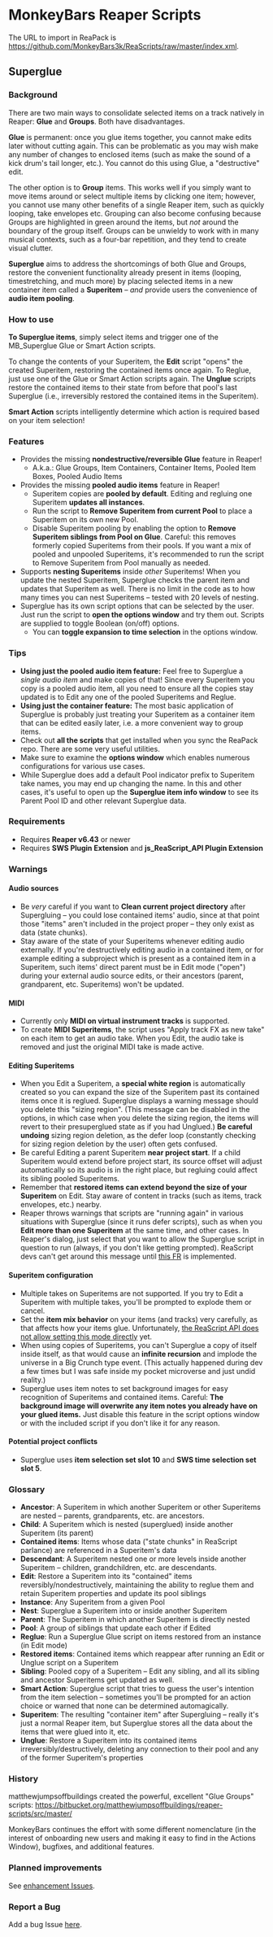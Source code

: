 # MonkeyBars Reaper Scripts

The URL to import in ReaPack is https://github.com/MonkeyBars3k/ReaScripts/raw/master/index.xml.


## Superglue

### Background

There are two main ways to consolidate selected items on a track natively in Reaper: **Glue** and **Groups**. Both have disadvantages. 

**Glue** is permanent: once you glue items together, you cannot make edits later without cutting again. This can be problematic as you may wish make any number of changes to enclosed items (such as make the sound of a kick drum's tail longer, etc.). You cannot do this using Glue, a "destructive" edit.

The other option is to **Group** items. This works well if you simply want to move items around or select multiple items by clicking one item; however, you cannot use many other benefits of a single Reaper item, such as quickly looping, take envelopes etc. Grouping can also become confusing because Groups are highlighted in green around the items, but *not* around the boundary of the group itself. Groups can be unwieldy to work with in many musical contexts, such as a four-bar repetition, and they tend to create visual clutter.

**Superglue** aims to address the shortcomings of both Glue and Groups, restore the convenient functionality already present in items (looping, timestretching, and much more) by placing selected items in a new container item called a **Superitem** – _and_ provide users the convenience of **audio item pooling**.

### How to use

**To Superglue items**, simply select items and trigger one of the MB_Superglue Glue or Smart Action scripts.

To change the contents of your Superitem, the **Edit** script "opens" the created Superitem, restoring the contained items once again. To Reglue, just use one of the Glue or Smart Action scripts again. The **Unglue** scripts restore the contained items to their state from before that pool's last Superglue (i.e., irreversibly restored the contained items in the Superitem).

**Smart Action** scripts intelligently determine which action is required based on your item selection!

### Features
- Provides the missing **nondestructive/reversible Glue** feature in Reaper!
  - A.k.a.: Glue Groups, Item Containers, Container Items, Pooled Item Boxes, Pooled Audio Items
- Provides the missing **pooled audio items** feature in Reaper!
  - Superitem copies are **pooled by default**. Editing and regluing one Superitem **updates all instances**.
  - Run the script to **Remove Superitem from current Pool** to place a Superitem on its own new Pool.
  - Disable Superitem pooling by enabling the option to **Remove Superitem siblings from Pool on Glue**. Careful: this removes formerly copied Superitems from their pools. If you want a mix of pooled and unpooled Superitems, it's recommended to run the script to Remove Superitem from Pool manually as needed.
- Supports **nesting Superitems** inside _other_ Superitems! When you update the nested Superitem, Superglue checks the parent item and updates that Superitem as well. There is no limit in the code as to how many times you can nest Superitems – tested with 20 levels of nesting.
- Superglue has its own script options that can be selected by the user. Just run the script to **open the options window** and try them out. Scripts are supplied to toggle Boolean (on/off) options.
  - You can **toggle expansion to time selection** in the options window.

### Tips
- **Using just the pooled audio item feature:** Feel free to Superglue a _single audio item_ and make copies of that! Since every Superitem you copy is a pooled audio item, all you need to ensure all the copies stay updated is to Edit any one of the pooled Superitems and Reglue.
- **Using just the container feature:** The most basic application of Superglue is probably just treating your Superitem as a container item that can be edited easily later, i.e. a more convenient way to group items.
- Check out **all the scripts** that get installed when you sync the ReaPack repo. There are some very useful utilities.
- Make sure to examine the **options window** which enables numerous configurations for various use cases.
- While Superglue does add a default Pool indicator prefix to Superitem take names, you may end up changing the name. In this and other cases, it's useful to open up the **Superglue item info window** to see its Parent Pool ID and other relevant Superglue data.

### Requirements
- Requires **Reaper v6.43** or newer
- Requires **SWS Plugin Extension** and **js_ReaScript_API Plugin Extension**

### Warnings
#### Audio sources
- Be _very_ careful if you want to **Clean current project directory** after Supergluing – you could lose contained items' audio, since at that point those "items" aren't included in the project proper – they only exist as data (state chunks).
- Stay aware of the state of your Superitems whenever editing audio externally. If you're destructively editing audio in a contained item, or for example editing a subproject which is present as a contained item in a Superitem, such items' direct parent must be in Edit mode ("open") during your external audio source edits, or their ancestors (parent, grandparent, etc. Superitems) won't be updated.
#### MIDI
- Currently only **MIDI on virtual instrument tracks** is supported.
- To create **MIDI Superitems**, the script uses "Apply track FX as new take" on each item to get an audio take. When you Edit, the audio take is removed and just the original MIDI take is made active.
#### Editing Superitems
- When you Edit a Superitem, a **special white region** is automatically created so you can expand the size of the Superitem past its contained items once it is reglued. Superglue displays a warning message should you delete this "sizing region". (This message can be disabled in the options, in which case when you delete the sizing region, the items will revert to their presuperglued state as if you had Unglued.) **Be careful undoing** sizing region deletion, as the defer loop (constantly checking for sizing region deletion by the user) often gets confused.
- Be careful Editing a parent Superitem **near project start**. If a child Superitem would extend before project start, its source offset will adjust automatically so its audio is in the right place, but regluing could affect its sibling pooled Superitems.
- Remember that **restored items can extend beyond the size of your Superitem** on Edit. Stay aware of content in tracks (such as items, track envelopes, etc.) nearby.
- Reaper throws warnings that scripts are "running again" in various situations with Superglue (since it runs defer scripts), such as when you **Edit more than one Superitem** at the same time, and other cases. In Reaper's dialog, just select that you want to allow the Superglue script in question to run (always, if you don't like getting prompted). ReaScript devs can't get around this message until [this FR](https://forum.cockos.com/showthread.php?t=202416) is implemented.
#### Superitem configuration
- Multiple takes on Superitems are not supported. If you try to Edit a Superitem with multiple takes, you'll be prompted to explode them or cancel.
- Set the **item mix behavior** on your items (and tracks) very carefully, as that affects how your items glue. Unfortunately, [the ReaScript API does not allow setting this mode directly](https://forum.cockos.com/showthread.php?p=2525910) yet.
- When using copies of Superitems, you can't Superglue a copy of itself inside itself, as that would cause an **infinite recursion** and implode the universe in a Big Crunch type event. (This actually happened during dev a few times but I was safe inside my pocket microverse and just undid reality.)
- Superglue uses item notes to set background images for easy recognition of Superitems and contained items. Careful: **The background image will overwrite any item notes you already have on your glued items.** Just disable this feature in the script options window or with the included script if you don't like it for any reason.
#### Potential project conflicts
- Superglue uses **item selection set slot 10** and **SWS time selection set slot 5**.

### Glossary
- **Ancestor**: A Superitem in which another Superitem or other Superitems are nested – parents, grandparents, etc. are ancestors.
- **Child**: A Superitem which is nested (superglued) inside another Superitem (its parent)
- **Contained items**: Items whose data ("state chunks" in ReaScript parlance) are referenced in a Superitem's data
- **Descendant**: A Superitem nested one or more levels inside another Superitem – children, grandchildren, etc. are descendants.
- **Edit**: Restore a Superitem into its "contained" items reversibly/nondestructively, maintaining the ability to reglue them and retain Superitem properties and update its pool siblings
- **Instance**: Any Superitem from a given Pool
- **Nest**: Superglue a Superitem into or inside another Superitem
- **Parent**: The Superitem in which another Superitem is directly nested
- **Pool**: A group of siblings that update each other if Edited
- **Reglue**: Run a Superglue Glue script on items restored from an instance (in Edit mode)
- **Restored items**: Contained items which reappear after running an Edit or Unglue script on a Superitem
- **Sibling**: Pooled copy of a Superitem – Edit any sibling, and all its sibling and ancestor Superitems get updated as well.
- **Smart Action**: Superglue script that tries to guess the user's intention from the item selection – sometimes you'll be prompted for an action choice or warned that none can be determined automagically.
- **Superitem**: The resulting "container item" after Supergluing – really it's just a normal Reaper item, but Superglue stores all the data about the items that were glued into it, etc.
- **Unglue**: Restore a Superitem into its contained items irreversibly/destructively, deleting any connection to their pool and any of the former Superitem's properties
 
### History

matthewjumpsoffbuildings created the powerful, excellent "Glue Groups" scripts: https://bitbucket.org/matthewjumpsoffbuildings/reaper-scripts/src/master/

MonkeyBars continues the effort with some different nomenclature (in the interest of onboarding new users and making it easy to find in the Actions Window), bugfixes, and additional features.


### Planned improvements
See [enhancement Issues](https://github.com/MonkeyBars3k/ReaScripts/issues?q=is%3Aissue+is%3Aopen+label%3Aenhancement).

### Report a Bug
Add a bug Issue [here](https://github.com/MonkeyBars3k/ReaScripts/issues/new).
